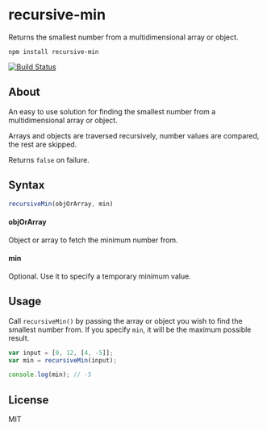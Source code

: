 # recursive-min

Returns the smallest number from a multidimensional array or object.

```
npm install recursive-min
```

[![Build Status](https://travis-ci.org/tyxla/recursive-min.svg)](https://travis-ci.org/tyxla/recursive-min)

## About

An easy to use solution for finding the smallest number from a multidimensional array or object.

Arrays and objects are traversed recursively, number values are compared, the rest are skipped.

Returns `false` on failure.

## Syntax

``` js
recursiveMin(objOrArray, min)
```

#### objOrArray

Object or array to fetch the minimum number from.

#### min

Optional. Use it to specify a temporary minimum value.

## Usage

Call `recursiveMin()` by passing the array or object you wish to find the smallest number from. If you specify `min`, it will be the maximum possible result.

``` js
var input = [0, 12, [4, -5]];
var min = recursiveMin(input);

console.log(min); // -5
```

## License

MIT